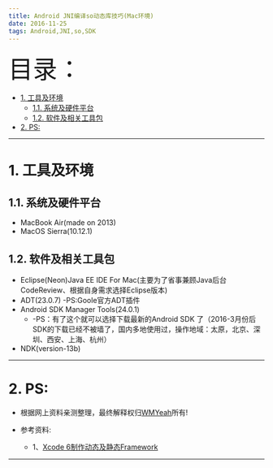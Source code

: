 ```yaml
---
title: Android JNI编译so动态库技巧(Mac环境)
date: 2016-11-25
tags: Android,JNI,so,SDK
---
```


<font size=20>目录：</font>
<!-- TOC -->

- [1. 工具及环境](#1-工具及环境)
  - [1.1. 系统及硬件平台](#11-系统及硬件平台)
  - [1.2. 软件及相关工具包](#12-软件及相关工具包)
- [2. PS:](#2-ps)

<!-- /TOC -->

----

# 1. 工具及环境

## 1.1. 系统及硬件平台
* MacBook Air(made on 2013)
* MacOS Sierra(10.12.1)

## 1.2. 软件及相关工具包
* Eclipse(Neon)Java EE IDE For Mac(主要为了省事兼顾Java后台CodeReview、根据自身需求选择Eclipse版本)
* ADT(23.0.7) -PS:Goole官方ADT插件
* Android SDK Manager Tools(24.0.1) 
	*	-PS：有了这个就可以选择下载最新的Android SDK 了（2016-3月份后SDK的下载已经不被墙了，国内多地使用过，操作地域：太原，北京、深圳、西安、上海、杭州）
* NDK(version-13b)

----

# 2. PS:

* 根据网上资料亲测整理，最终解释权归[WMYeah][1]所有!

* 参考资料:

    * 1、[Xcode 6制作动态及静态Framework][2]

------

[1]:http://www.wmyeah.com
[2]:http://www.cocoachina.com/ios/20141126/10322.html